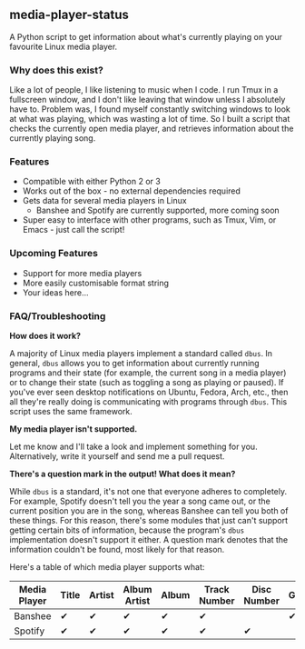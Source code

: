 ## media-player-status

A Python script to get information about what's currently playing on your favourite Linux media player.

### Why does this exist?

Like a lot of people, I like listening to music when I code. I run Tmux in a fullscreen window, and I don't like leaving that window unless I absolutely have to. Problem was, I found myself constantly switching windows to look at what was playing, which was wasting a lot of time. So I built a script that checks the currently open media player, and retrieves information about the currently playing song.

### Features

* Compatible with either Python 2 or 3
* Works out of the box - no external dependencies required
* Gets data for several media players in Linux
  * Banshee and Spotify are currently supported, more coming soon
* Super easy to interface with other programs, such as Tmux, Vim, or Emacs - just call the script!

### Upcoming Features

* Support for more media players
* More easily customisable format string
* Your ideas here...

### FAQ/Troubleshooting

**How does it work?**

A majority of Linux media players implement a standard called `dbus`. In general, `dbus` allows you to get information about currently running programs and their state (for example, the current song in a media player) or to change their state (such as toggling a song as playing or paused). If you've ever seen desktop notifications on Ubuntu, Fedora, Arch, etc., then all they're really doing is communicating with programs through `dbus`. This script uses the same framework.

**My media player isn't supported.**

Let me know and I'll take a look and implement something for you. Alternatively, write it yourself and send me a pull request.

**There's a question mark in the output! What does it mean?**

While `dbus` is a standard, it's not one that everyone adheres to completely. For example, Spotify doesn't tell you the year a song came out, or the current position you are in the song, whereas Banshee can tell you both of these things. For this reason, there's some modules that just can't support getting certain bits of information, because the program's `dbus` implementation doesn't support it either. A question mark denotes that the information couldn't be found, most likely for that reason.

Here's a table of which media player supports what:

| **Media Player** | Title | Artist | Album Artist | Album | Track Number | Disc Number | Genre | Length | Year | Position | User Rating | Auto Rating |
| ---------------- | ----- | ------ | ------------ | ----- | ------------ | ----------- | ----- | ------ | ---- | -------- | ----------- | ----------- |
| Banshee          | ✔     | ✔      | ✔            | ✔     | ✔            |             | ✔     | ✔      | ✔    |✔         | ✔           | ✔           |
| Spotify          | ✔     | ✔      | ✔            | ✔     | ✔            | ✔           |       | ✔      |      |          |             | ✔           |
